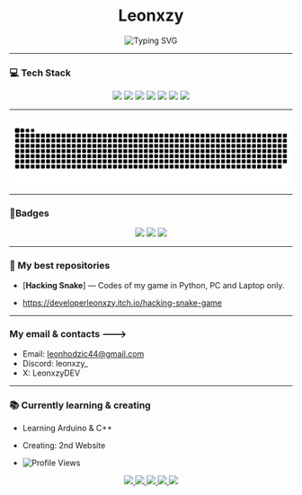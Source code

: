 <h1 align="center">Leonxzy </h1>


<p align="center">
  <img src="https://readme-typing-svg.herokuapp.com?font=Fira+Code&size=25&pause=1000&color=32E000&center=true&vCenter=true&width=435&lines=Software+Developer;Open+Source+Enthusiast;Tech+Explorer" alt="Typing SVG" />
</p>




---

### 💻 Tech Stack

<p align="center">
  <img src="https://img.shields.io/badge/Python-3670A0?style=for-the-badge&logo=python&logoColor=ffdd54"/>
  <img src="https://img.shields.io/badge/C%2B%2B-00599C?style=for-the-badge&logo=c%2B%2B&logoColor=white"/>
  <img src="https://img.shields.io/badge/C%23-239120?style=for-the-badge&logo=c-sharp&logoColor=white"/>
  <img src="https://img.shields.io/badge/HTML5-E34F26?style=for-the-badge&logo=html5&logoColor=white"/>
  <img src="https://img.shields.io/badge/Node.js-339933?style=for-the-badge&logo=nodedotjs&logoColor=white"/>
  <img src="https://img.shields.io/badge/TypeScript-007ACC?style=for-the-badge&logo=typescript&logoColor=white"/>
  <img src="https://img.shields.io/badge/JavaScript-F7DF1E?style=for-the-badge&logo=javascript&logoColor=black"/>
</p>

---

### 


<p align="center">
  <img src="https://raw.githubusercontent.com/Platane/snk/output/github-contribution-grid-snake.svg" alt="snake" />
</p>

---

### 🏅Badges

<p align="center">
  <img src="https://img.shields.io/badge/Active%20Developer-1F1F1F?style=for-the-badge&logo=github&logoColor=#39FF14" />
  <img src="https://img.shields.io/badge/Programmer-1F1F1F?style=for-the-badge&logo=codeforces&logoColor=#39FF14" />

  <img src="https://img.shields.io/badge/Websites-1F1F1F?style=for-the-badge&logo=googlechrome&logoColor=#39FF14" />
</p>


---

### 💫 My best repositories

-  [**Hacking Snake**] — Codes of my game in Python, PC and Laptop only.

-   https://developerleonxzy.itch.io/hacking-snake-game

---

### My email & contacts --->

- Email: leonhodzic44@gmail.com
- Discord: leonxzy_
- X: LeonxzyDEV

---

### 📚 Currently learning & creating

- Learning Arduino & C++

- Creating: 2nd Website 


- ![Profile Views](https://komarev.com/ghpvc/?username=Leonxzy44&label=VIEWS&color=2f2f2f&style=for-the-badge)
 

<p align="center">
  <a href="https://discord.com/users/YOUR_ID" target="_blank">
    <img src="https://img.shields.io/badge/Discord-5865F2?style=for-the-badge&logo=discord&logoColor=white" />
  </a>
  <a href="https://open.spotify.com/user/YOUR_ID" target="_blank">
    <img src="https://img.shields.io/badge/Spotify-1DB954?style=for-the-badge&logo=spotify&logoColor=white" />
  </a>
  <a href="https://www.twitch.tv/YOUR_USERNAME" target="_blank">
    <img src="https://img.shields.io/badge/Twitch-9146FF?style=for-the-badge&logo=twitch&logoColor=white" />
  </a>
  <a href="mailto:yourgmail@gmail.com">
    <img src="https://img.shields.io/badge/Gmail-D14836?style=for-the-badge&logo=gmail&logoColor=white" />
  </a>
  <a href="mailto:you@outlook.com">
    <img src="https://img.shields.io/badge/Outlook-0078D4?style=for-the-badge&logo=microsoftoutlook&logoColor=white" />
  </a>
</p>





<!---
Leonxzy44/Leonxzy44 is a ✨ special ✨ repository because its `README.md` (this file) appears on your GitHub profile.
You can click the Preview link to take a look at your changes.
--->
